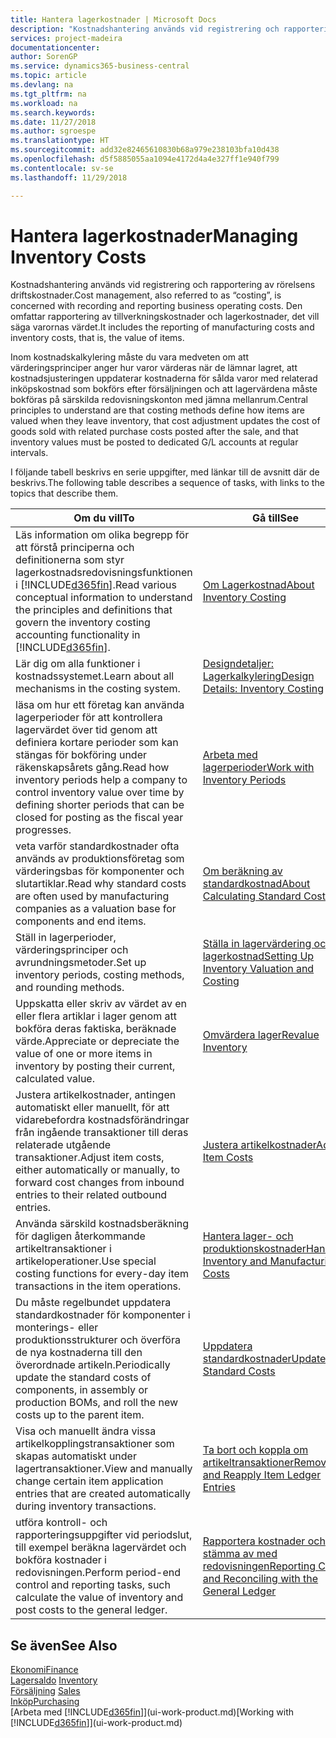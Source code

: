 ```yaml
---
title: Hantera lagerkostnader | Microsoft Docs
description: "Kostnadshantering används vid registrering och rapportering av rörelsens driftskostnader. Den omfattar rapportering av tillverkningskostnader och lagerkostnader, det vill säga varornas värdet."
services: project-madeira
documentationcenter: 
author: SorenGP
ms.service: dynamics365-business-central
ms.topic: article
ms.devlang: na
ms.tgt_pltfrm: na
ms.workload: na
ms.search.keywords: 
ms.date: 11/27/2018
ms.author: sgroespe
ms.translationtype: HT
ms.sourcegitcommit: add32e82465610830b68a979e238103bfa10d438
ms.openlocfilehash: d5f5885055aa1094e4172d4a4e327ff1e940f799
ms.contentlocale: sv-se
ms.lasthandoff: 11/29/2018

---
```

# <a name="managing-inventory-costs"></a><span data-ttu-id="ec6ba-104">Hantera lagerkostnader</span><span class="sxs-lookup"><span data-stu-id="ec6ba-104">Managing Inventory Costs</span></span>
<span data-ttu-id="ec6ba-105">Kostnadshantering används vid registrering och rapportering av rörelsens driftskostnader.</span><span class="sxs-lookup"><span data-stu-id="ec6ba-105">Cost management, also referred to as “costing”, is concerned with recording and reporting business operating costs.</span></span> <span data-ttu-id="ec6ba-106">Den omfattar rapportering av tillverkningskostnader och lagerkostnader, det vill säga varornas värdet.</span><span class="sxs-lookup"><span data-stu-id="ec6ba-106">It includes the reporting of manufacturing costs and inventory costs, that is, the value of items.</span></span>   

<span data-ttu-id="ec6ba-107">Inom kostnadskalkylering måste du vara medveten om att värderingsprinciper anger hur varor värderas när de lämnar lagret, att kostnadsjusteringen uppdaterar kostnaderna för sålda varor med relaterad inköpskostnad som bokförs efter försäljningen och att lagervärdena måste bokföras på särskilda redovisningskonton med jämna mellanrum.</span><span class="sxs-lookup"><span data-stu-id="ec6ba-107">Central principles to understand are that costing methods define how items are valued when they leave inventory, that cost adjustment updates the cost of goods sold with related purchase costs posted after the sale, and that inventory values must be posted to dedicated G/L accounts at regular intervals.</span></span>

<span data-ttu-id="ec6ba-108">I följande tabell beskrivs en serie uppgifter, med länkar till de avsnitt där de beskrivs.</span><span class="sxs-lookup"><span data-stu-id="ec6ba-108">The following table describes a sequence of tasks, with links to the topics that describe them.</span></span>

|<span data-ttu-id="ec6ba-109">**Om du vill**</span><span class="sxs-lookup"><span data-stu-id="ec6ba-109">**To**</span></span>|<span data-ttu-id="ec6ba-110">**Gå till**</span><span class="sxs-lookup"><span data-stu-id="ec6ba-110">**See**</span></span>|  
|------------|-------------|  
|<span data-ttu-id="ec6ba-111">Läs information om olika begrepp för att förstå principerna och definitionerna som styr lagerkostnadsredovisningsfunktionen i [!INCLUDE[d365fin](includes/d365fin_md.md)].</span><span class="sxs-lookup"><span data-stu-id="ec6ba-111">Read various conceptual information to understand the principles and definitions that govern the inventory costing accounting functionality in [!INCLUDE[d365fin](includes/d365fin_md.md)].</span></span>|[<span data-ttu-id="ec6ba-112">Om Lagerkostnad</span><span class="sxs-lookup"><span data-stu-id="ec6ba-112">About Inventory Costing</span></span>](finance-learn-about-costing.md)|  
|<span data-ttu-id="ec6ba-113">Lär dig om alla funktioner i kostnadssystemet.</span><span class="sxs-lookup"><span data-stu-id="ec6ba-113">Learn about all mechanisms in the costing system.</span></span>|[<span data-ttu-id="ec6ba-114">Designdetaljer: Lagerkalkylering</span><span class="sxs-lookup"><span data-stu-id="ec6ba-114">Design Details: Inventory Costing</span></span>](design-details-inventory-costing.md)|
|<span data-ttu-id="ec6ba-115">läsa om hur ett företag kan använda lagerperioder för att kontrollera lagervärdet över tid genom att definiera kortare perioder som kan stängas för bokföring under räkenskapsårets gång.</span><span class="sxs-lookup"><span data-stu-id="ec6ba-115">Read how inventory periods help a company to control inventory value over time by defining shorter periods that can be closed for posting as the fiscal year progresses.</span></span>|[<span data-ttu-id="ec6ba-116">Arbeta med lagerperioder</span><span class="sxs-lookup"><span data-stu-id="ec6ba-116">Work with Inventory Periods</span></span>](finance-how-to-work-with-inventory-periods.md)|
|<span data-ttu-id="ec6ba-117">veta varför standardkostnader ofta används av produktionsföretag som värderingsbas för komponenter och slutartiklar.</span><span class="sxs-lookup"><span data-stu-id="ec6ba-117">Read why standard costs are often used by manufacturing companies as a valuation base for components and end items.</span></span>|[<span data-ttu-id="ec6ba-118">Om beräkning av standardkostnad</span><span class="sxs-lookup"><span data-stu-id="ec6ba-118">About Calculating Standard Cost</span></span>](finance-about-calculating-standard-cost.md)|
|<span data-ttu-id="ec6ba-119">Ställ in lagerperioder, värderingsprinciper och avrundningsmetoder.</span><span class="sxs-lookup"><span data-stu-id="ec6ba-119">Set up inventory periods, costing methods, and rounding methods.</span></span>|[<span data-ttu-id="ec6ba-120">Ställa in lagervärdering och lagerkostnad</span><span class="sxs-lookup"><span data-stu-id="ec6ba-120">Setting Up Inventory Valuation and Costing</span></span>](finance-set-up-inventory-valuation-and-costing.md)|
|<span data-ttu-id="ec6ba-121">Uppskatta eller skriv av värdet av en eller flera artiklar i lager genom att bokföra deras faktiska, beräknade värde.</span><span class="sxs-lookup"><span data-stu-id="ec6ba-121">Appreciate or depreciate the value of one or more items in inventory by posting their current, calculated value.</span></span>|[<span data-ttu-id="ec6ba-122">Omvärdera lager</span><span class="sxs-lookup"><span data-stu-id="ec6ba-122">Revalue Inventory</span></span>](inventory-how-revalue-inventory.md)|
|<span data-ttu-id="ec6ba-123">Justera artikelkostnader, antingen automatiskt eller manuellt, för att vidarebefordra kostnadsförändringar från ingående transaktioner till deras relaterade utgående transaktioner.</span><span class="sxs-lookup"><span data-stu-id="ec6ba-123">Adjust item costs, either automatically or manually, to forward cost changes from inbound entries to their related outbound entries.</span></span>|[<span data-ttu-id="ec6ba-124">Justera artikelkostnader</span><span class="sxs-lookup"><span data-stu-id="ec6ba-124">Adjust Item Costs</span></span>](inventory-how-adjust-item-costs.md)|
|<span data-ttu-id="ec6ba-125">Använda särskild kostnadsberäkning för dagligen återkommande artikeltransaktioner i artikeloperationer.</span><span class="sxs-lookup"><span data-stu-id="ec6ba-125">Use special costing functions for every-day item transactions in the item operations.</span></span>|[<span data-ttu-id="ec6ba-126">Hantera lager- och produktionskostnader</span><span class="sxs-lookup"><span data-stu-id="ec6ba-126">Handling Inventory and Manufacturing Costs</span></span>](finance-handle-inventory-and-manufacturing-costs.md)|  
|<span data-ttu-id="ec6ba-127">Du måste regelbundet uppdatera standardkostnader för komponenter i monterings- eller produktionsstrukturer och överföra de nya kostnaderna till den överordnade artikeln.</span><span class="sxs-lookup"><span data-stu-id="ec6ba-127">Periodically update the standard costs of components, in assembly or production BOMs, and roll the new costs up to the parent item.</span></span>|[<span data-ttu-id="ec6ba-128">Uppdatera standardkostnader</span><span class="sxs-lookup"><span data-stu-id="ec6ba-128">Update Standard Costs</span></span>](finance-how-to-update-standard-costs.md)|
|<span data-ttu-id="ec6ba-129">Visa och manuellt ändra vissa artikelkopplingstransaktioner som skapas automatiskt under lagertransaktioner.</span><span class="sxs-lookup"><span data-stu-id="ec6ba-129">View and manually change certain item application entries that are created automatically during inventory transactions.</span></span>|[<span data-ttu-id="ec6ba-130">Ta bort och koppla om artikeltransaktioner</span><span class="sxs-lookup"><span data-stu-id="ec6ba-130">Remove and Reapply Item Ledger Entries</span></span>](finance-how-to-remove-and-reapply-item-entries.md)|
|<span data-ttu-id="ec6ba-131">utföra kontroll- och rapporteringsuppgifter vid periodslut, till exempel beräkna lagervärdet och bokföra kostnader i redovisningen.</span><span class="sxs-lookup"><span data-stu-id="ec6ba-131">Perform period-end control and reporting tasks, such calculate the value of inventory and post costs to the general ledger.</span></span>|[<span data-ttu-id="ec6ba-132">Rapportera kostnader och stämma av med redovisningen</span><span class="sxs-lookup"><span data-stu-id="ec6ba-132">Reporting Costs and Reconciling with the General Ledger</span></span>](finance-report-costs-and-reconcile-with-the-general-ledger.md)|

## <a name="see-also"></a><span data-ttu-id="ec6ba-133">Se även</span><span class="sxs-lookup"><span data-stu-id="ec6ba-133">See Also</span></span>  
 [<span data-ttu-id="ec6ba-134">Ekonomi</span><span class="sxs-lookup"><span data-stu-id="ec6ba-134">Finance</span></span>](finance.md)  
 <span data-ttu-id="ec6ba-135">[Lagersaldo](inventory-manage-inventory.md) </span><span class="sxs-lookup"><span data-stu-id="ec6ba-135">[Inventory](inventory-manage-inventory.md) </span></span>  
 <span data-ttu-id="ec6ba-136">[Försäljning](sales-manage-sales.md) </span><span class="sxs-lookup"><span data-stu-id="ec6ba-136">[Sales](sales-manage-sales.md) </span></span>  
 [<span data-ttu-id="ec6ba-137">Inköp</span><span class="sxs-lookup"><span data-stu-id="ec6ba-137">Purchasing</span></span>](purchasing-manage-purchasing.md)  
 <span data-ttu-id="ec6ba-138">[Arbeta med [!INCLUDE[d365fin](includes/d365fin_md.md)]](ui-work-product.md)</span><span class="sxs-lookup"><span data-stu-id="ec6ba-138">[Working with [!INCLUDE[d365fin](includes/d365fin_md.md)]](ui-work-product.md)</span></span>

